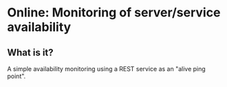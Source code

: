 Online: Monitoring of server/service availability
========================

What is it?
-----------

A simple availability monitoring using a REST service as an "alive ping point".
